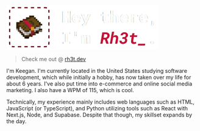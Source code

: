 <img src = 'banner.png' width = 400>

> Check me out @ [rh3t.dev](https://rh3t.dev)

I'm Keegan. I'm currently located in the United States studying software development, which while initially a hobby, has now taken over my life for about 6 years. I've also put time into e-commerce and online social media marketing. I also have a WPM of 115, which is cool.

 Technically, my experience mainly includes web languages such as HTML, JavaScript (or TypeScript), and Python utilizing tools such as React with Next.js, Node, and Supabase. Despite that though, my skillset expands by the day.